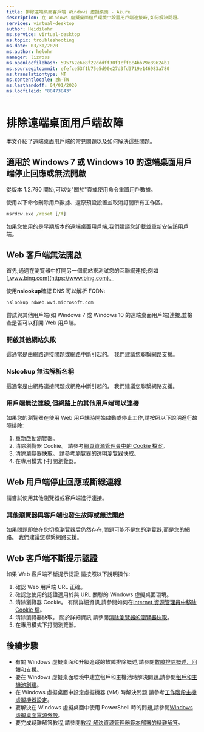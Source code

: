 ```yaml
---
title: 排除遠端桌面客戶端 Windows 虛擬桌面 - Azure
description: 在 Windows 虛擬桌面租戶環境中設置用戶端連接時,如何解決問題。
services: virtual-desktop
author: Heidilohr
ms.service: virtual-desktop
ms.topic: troubleshooting
ms.date: 03/31/2020
ms.author: helohr
manager: lizross
ms.openlocfilehash: 595762e6e8f22dddff30f1cff8c4bb79e89624b1
ms.sourcegitcommit: efefce53f1b75e5d90e27d3fd3719e146983a780
ms.translationtype: MT
ms.contentlocale: zh-TW
ms.lasthandoff: 04/01/2020
ms.locfileid: "80473843"
---
```

# <a name="troubleshoot-the-remote-desktop-client"></a>排除遠端桌面用戶端故障

本文介紹了遠端桌面用戶端的常見問題以及如何解決這些問題。

## <a name="remote-desktop-client-for-windows-7-or-windows-10-stops-responding-or-cannot-be-opened"></a>適用於 Windows 7 或 Windows 10 的遠端桌面用戶端停止回應或無法開啟

從版本 1.2.790 開始,可以從"關於"頁或使用命令重置用戶數據。

使用以下命令刪除用戶數據、還原預設設置並取消訂閱所有工作區。

```cmd
msrdcw.exe /reset [/f]
```

如果您使用的是早期版本的遠端桌面用戶端,我們建議您卸載並重新安裝該用戶端。

## <a name="web-client-wont-open"></a>Web 客戶端無法開啟

首先,通過在瀏覽器中打開另一個網站來測試您的互聯網連接;例如[,www.bing.com](https://www.bing.com)。

使用**nslookup**確認 DNS 可以解析 FQDN:

```cmd
nslookup rdweb.wvd.microsoft.com
```

嘗試與其他用戶端(如 Windows 7 或 Windows 10 的遠端桌面用戶端)連接,並檢查是否可以打開 Web 用戶端。

### <a name="opening-another-site-fails"></a>開啟其他網站失敗

這通常是由網路連接問題或網路中斷引起的。 我們建議您聯繫網路支援。

### <a name="nslookup-cannot-resolve-the-name"></a>Nslookup 無法解析名稱

這通常是由網路連接問題或網路中斷引起的。 我們建議您聯繫網路支援。

### <a name="your-client-cant-connect-but-other-clients-on-your-network-can-connect"></a>用戶端無法連線,但網路上的其他用戶端可以連接

如果您的瀏覽器在使用 Web 用戶端時開始啟動或停止工作,請按照以下說明進行故障排除:

1. 重新啟動瀏覽器。
2. 清除瀏覽器 Cookie。 請參考[網頁資源管理員中的 Cookie 檔案](https://support.microsoft.com/help/278835/how-to-delete-cookie-files-in-internet-explorer)。
3. 清除瀏覽器快取。 請參考[瀏覽器的透明瀏覽器快取](https://binged.it/2RKyfdU)。
4. 在專用模式下打開瀏覽器。

## <a name="web-client-stops-responding-or-disconnects"></a>Web 用戶端停止回應或斷線連線

請嘗試使用其他瀏覽器或客戶端進行連接。

### <a name="other-browsers-and-clients-also-malfunction-or-fail-to-open"></a>其他瀏覽器與客戶端也發生故障或無法開啟

如果問題即使在您切換瀏覽器后仍然存在,問題可能不是您的瀏覽器,而是您的網路。 我們建議您聯繫網路支援。

## <a name="web-client-keeps-prompting-for-credentials"></a>Web 客戶端不斷提示認證

如果 Web 客戶端不斷提示認證,請按照以下說明操作:

1. 確認 Web 用戶端 URL 正確。
2. 確認您使用的認證適用於與 URL 關聯的 Windows 虛擬桌面環境。
3. 清除瀏覽器 Cookie。 有關詳細資訊,請參閱如何在[Internet 資源管理員中移除 Cookie 檔](https://support.microsoft.com/help/278835/how-to-delete-cookie-files-in-internet-explorer)。
4. 清除瀏覽器快取。 關於詳細資訊,請參閱[清除瀏覽器的瀏覽器快取](https://binged.it/2RKyfdU)。
5. 在專用模式下打開瀏覽器。

## <a name="next-steps"></a>後續步驟

- 有關 Windows 虛擬桌面和升級追蹤的故障排除概述,請參閱[故障排除概述、回饋和支援](troubleshoot-set-up-overview.md)。
- 要在 Windows 虛擬桌面環境中建立租戶和主機池時解決問題,請參閱[租戶和主機池創建](troubleshoot-set-up-issues.md)。
- 在 Windows 虛擬桌面中設定虛擬機器 (VM) 時解決問題,請參考[工作階段主機虛擬機器設定](troubleshoot-vm-configuration.md)。
- 要解決在 Windows 虛擬桌面中使用 PowerShell 時的問題,請參閱[Windows 虛擬桌面電源外殼](troubleshoot-powershell.md)。
- 要完成疑難解答教程,請參閱[教程:解決資源管理器範本部署的疑難解答](../azure-resource-manager/templates/template-tutorial-troubleshoot.md)。